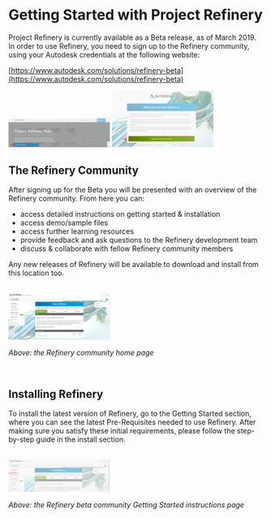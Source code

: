 # Getting Started with Project Refinery

Project Refinery is currently available as a Beta release, as of March 2019. In order to use Refinery, you need to sign up to the Refinery community, using your Autodesk credentials at the following website:

[https://www.autodesk.com/solutions/refinery-beta](https://www.autodesk.com/solutions/refinery-beta)

<img src="../.gitbook/assets/hello/install1.png" style="width:200px;"/>

<img src="../.gitbook/assets/hello/install2.png" style="width:200px;"/>

## The Refinery Community

After signing up for the Beta you will be presented with an overview of the Refinery community. From here you can:

* access detailed instructions on getting started & installation
* access demo/sample files
* access further learning resources
* provide feedback and ask questions to the Refinery development team
* discuss & collaborate with fellow Refinery community members

Any new releases of Refinery will be available to download and install from this location too.

<br/>

<img src="../.gitbook/assets/hello/install3.png" style="width:200px;"/>

_Above: the Refinery community home page_

<br/>

## Installing Refinery

To install the latest version of Refinery, go to the Getting Started section, where you can see the latest Pre-Requisites needed to use Refinery. After making sure you satisfy these initial requirements, please follow the step-by-step guide in the install section.

<br/>

<img src="../.gitbook/assets/hello/install4.png" style="width:200px;"/>

_Above: the Refinery beta community Getting Started instructions page_

